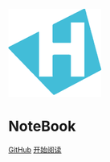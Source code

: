 ![logo](_media/icon.png)

# NoteBook


[GitHub](https://github.com/docsifyjs/docsify/)
[开始阅读](#hyperf-cms)
